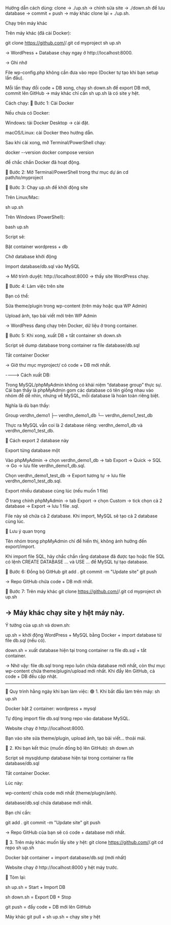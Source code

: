 Hướng dẫn cách dùng: clone → ./up.sh → chỉnh sửa site → ./down.sh để lưu database → commit + push → máy khác clone lại + ./up.sh.


Chạy trên máy khác

Trên máy khác (đã cài Docker):

git clone https://github.com/<username>/<repo>.git
cd myproject
sh up.sh


→ WordPress + Database chạy ngay ở http://localhost:8000.

-> Ghi nhớ

File wp-config.php không cần đưa vào repo (Docker tự tạo khi bạn setup lần đầu).

Mỗi lần thay đổi code + DB xong, chạy sh down.sh để export DB mới, commit lên GitHub → máy khác chỉ cần sh up.sh là có site y hệt.

Cách chạy:
📝 Bước 1: Cài Docker

Nếu chưa có Docker:

Windows: tải Docker Desktop
 → cài đặt.

macOS/Linux: cài Docker theo hướng dẫn.

Sau khi cài xong, mở Terminal/PowerShell chạy:

docker --version
docker compose version


để chắc chắn Docker đã hoạt động.

📝 Bước 2: Mở Terminal/PowerShell trong thư mục dự án
cd path/to/myproject

📝 Bước 3: Chạy up.sh để khởi động site

Trên Linux/Mac:

sh up.sh


Trên Windows (PowerShell):

bash up.sh


Script sẽ:

Bật container wordpress + db

Chờ database khởi động

Import database/db.sql vào MySQL

→ Mở trình duyệt: http://localhost:8000 → thấy site WordPress chạy.

📝 Bước 4: Làm việc trên site

Bạn có thể:

Sửa theme/plugin trong wp-content (trên máy hoặc qua WP Admin)

Upload ảnh, tạo bài viết mới trên WP Admin

→ WordPress đang chạy trên Docker, dữ liệu ở trong container.

📝 Bước 5: Khi xong, xuất DB + tắt container
sh down.sh


Script sẽ dump database trong container ra file database/db.sql

Tắt container Docker

→ Giờ thư mục myproject/ có code + DB mới nhất.



----> Cách xuất DB:

Trong MySQL/phpMyAdmin không có khái niệm “database group” thực sự. Cái bạn thấy là phpMyAdmin gom các database có tên giống nhau vào nhóm để dễ nhìn, nhưng về MySQL, mỗi database là hoàn toàn riêng biệt.

Nghĩa là dù bạn thấy:

Group verdhn_demo1
 ├─ verdhn_demo1_db
 └─ verdhn_demo1_test_db


Thực ra MySQL vẫn coi là 2 database riêng: verdhn_demo1_db và verdhn_demo1_test_db.

🔹 Cách export 2 database này

Export từng database một

Vào phpMyAdmin → chọn verdhn_demo1_db → tab Export → Quick → SQL → Go → lưu file verdhn_demo1_db.sql.

Chọn verdhn_demo1_test_db → Export tương tự → lưu file verdhn_demo1_test_db.sql.

Export nhiều database cùng lúc (nếu muốn 1 file)

Ở trang chính phpMyAdmin → tab Export → chọn Custom → tick chọn cả 2 database → Export → lưu 1 file .sql.

File này sẽ chứa cả 2 database. Khi import, MySQL sẽ tạo cả 2 database cùng lúc.

🔹 Lưu ý quan trọng

Tên nhóm trong phpMyAdmin chỉ để hiển thị, không ảnh hưởng đến export/import.

Khi import file SQL, hãy chắc chắn rằng database đã được tạo hoặc file SQL có lệnh CREATE DATABASE ... và USE ... để MySQL tự tạo database.

📝 Bước 6: Đồng bộ GitHub
git add .
git commit -m "Update site"
git push


→ Repo GitHub chứa code + DB mới nhất.

📝 Bước 7: Trên máy khác
git clone https://github.com/<username>/<repo>.git
cd myproject
sh up.sh


→ Máy khác chạy site y hệt máy này.
---------------------
Ý tưởng của up.sh và down.sh:

up.sh = khởi động WordPress + MySQL bằng Docker + import database từ file db.sql (nếu có).

down.sh = xuất database hiện tại trong container ra file db.sql + tắt container.

→ Nhờ vậy: file db.sql trong repo luôn chứa database mới nhất, còn thư mục wp-content chứa theme/plugin/upload mới nhất. Khi đẩy lên GitHub, cả code + DB đều cập nhật.

-------------------

🔄 Quy trình hằng ngày khi bạn làm việc:
🟢 1. Khi bắt đầu làm trên máy:
sh up.sh


Docker bật 2 container: wordpress + mysql

Tự động import file db.sql trong repo vào database MySQL.

Website chạy ở http://localhost:8000.

Bạn vào site sửa theme/plugin, upload ảnh, tạo bài viết… thoải mái.

🔵 2. Khi bạn kết thúc (muốn đồng bộ lên GitHub):
sh down.sh


Script sẽ mysqldump database hiện tại trong container ra file database/db.sql

Tắt container Docker.

Lúc này:

wp-content/ chứa code mới nhất (theme/plugin/ảnh).

database/db.sql chứa database mới nhất.

Bạn chỉ cần:

git add .
git commit -m "Update site"
git push


→ Repo GitHub của bạn sẽ có code + database mới nhất.

🔴 3. Trên máy khác muốn lấy site y hệt:
git clone https://github.com/<username>/<repo>.git
cd repo
sh up.sh


Docker bật container + import database/db.sql (mới nhất)

Website chạy ở http://localhost:8000 y hệt máy trước.

📝 Tóm lại:

sh up.sh = Start + Import DB

sh down.sh = Export DB + Stop

git push = đẩy code + DB mới lên GitHub

Máy khác git pull + sh up.sh = chạy site y hệt


